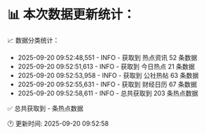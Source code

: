 📊 本次数据更新统计：
==========================

📈 数据分类统计：
- 2025-09-20 09:52:48,551 - INFO - 获取到 热点资讯 52 条数据
- 2025-09-20 09:52:51,613 - INFO - 获取到 今日热点 21 条数据
- 2025-09-20 09:52:53,958 - INFO - 获取到 公社热帖 63 条数据
- 2025-09-20 09:52:55,631 - INFO - 获取到 财经日历 67 条数据
- 2025-09-20 09:52:58,611 - INFO - 总共获取到 203 条热点数据

✅ 总共获取到 - 条热点数据

🕐 更新时间: 2025-09-20 09:52:58
